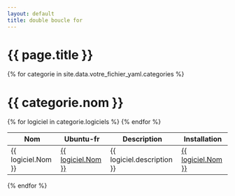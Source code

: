 ```yaml
---
layout: default
title: double boucle for
---
```


# {{ page.title }}

{% for categorie in site.data.votre_fichier_yaml.categories %}
<h1>{{ categorie.nom }}</h1>

<table>
  <thead>
    <tr>
      <th>Nom</th>
      <th>Ubuntu-fr</th>
      <th>Description</th>
      <th>Installation</th>
    </tr>
  </thead>
  <tbody>
    {% for logiciel in categorie.logiciels %}
    <tr>
      <td>{{ logiciel.Nom }}</td>
      <td><a href="{{ logiciel.doc_ubuntu_fr_url }}">{{ logiciel.Nom }}</a></td>
      <td>{{ logiciel.description }}</td>
      <td><a href="{{ logiciel.apt_url }}">{{ logiciel.Nom }}</a></td>
    </tr>
    {% endfor %}
  </tbody>
</table>

{% endfor %}

